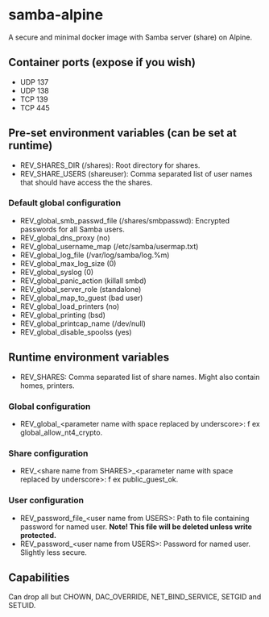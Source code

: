 # samba-alpine
A secure and minimal docker image with Samba server (share) on Alpine.

## Container ports (expose if you wish)
* UDP 137
* UDP 138
* TCP 139
* TCP 445

## Pre-set environment variables (can be set at runtime)
* REV_SHARES_DIR (/shares): Root directory for shares.
* REV_SHARE_USERS (shareuser): Comma separated list of user names that should have access the the shares.
### Default global configuration
* REV_global_smb_passwd_file (/shares/smbpasswd): Encrypted passwords for all Samba users.
* REV_global_dns_proxy (no)
* REV_global_username_map (/etc/samba/usermap.txt)
* REV_global_log_file (/var/log/samba/log.%m)
* REV_global_max_log_size (0)
* REV_global_syslog (0)
* REV_global_panic_action (killall smbd)
* REV_global_server_role (standalone)
* REV_global_map_to_guest (bad user)
* REV_global_load_printers (no)
* REV_global_printing (bsd)
* REV_global_printcap_name (/dev/null)
* REV_global_disable_spoolss (yes)

## Runtime environment variables
* REV_SHARES: Comma separated list of share names. Might also contain homes, printers.
### Global configuration
* REV_global_&lt;parameter name with space replaced by underscore&gt;: f ex global_allow_nt4_crypto.
### Share configuration
* REV_&lt;share name from SHARES&gt;_&lt;parameter name with space replaced by underscore&gt;: f ex public_guest_ok.
### User configuration
* REV_password&#95;file_&lt;user name from USERS&gt;: Path to file containing password for named user. **Note! This file will be deleted unless write protected.**
* REV_password_&lt;user name from USERS&gt;: Password for named user. Slightly less secure.

## Capabilities
Can drop all but CHOWN, DAC_OVERRIDE, NET_BIND_SERVICE, SETGID and SETUID.
